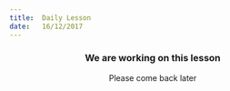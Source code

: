 ```yaml
---
title:  Daily Lesson
date:   16/12/2017
---
```


### <center>We are working on this lesson</center>
<center>Please come back later</center>